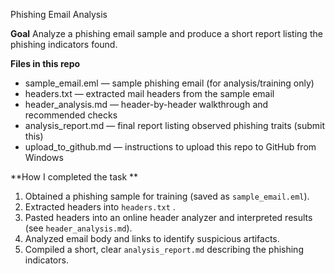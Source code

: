 Phishing Email Analysis 

**Goal**
Analyze a phishing email sample and produce a short report listing the phishing indicators found.

**Files in this repo**
- sample_email.eml — sample phishing email (for analysis/training only)
- headers.txt — extracted mail headers from the sample email
- header_analysis.md — header-by-header walkthrough and recommended checks
- analysis_report.md — final report listing observed phishing traits (submit this)
- upload_to_github.md — instructions to upload this repo to GitHub from Windows

**How I completed the task **
1. Obtained a phishing sample for training (saved as `sample_email.eml`).
2. Extracted headers into `headers.txt` .
3. Pasted headers into an online header analyzer and interpreted results (see `header_analysis.md`).
4. Analyzed email body and links to identify suspicious artifacts.
5. Compiled a short, clear `analysis_report.md` describing the phishing indicators.


